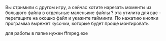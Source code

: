 Вы стримили с другом игру, а сейчас хотите нарезать моменты из большого файла в отдельные маленькие файлы ? эта утилита для вас - перетащите на окошко файл и укажите тайминги. По нажатию кнопки программа вырежет кусочки, которые будет проще монтировать

для работы в папке нужен ffmpeg.exe
